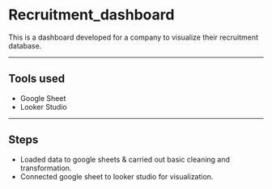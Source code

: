 # Recruitment_dashboard
This is a dashboard developed for a company to visualize their recruitment database. 

---
## Tools used 
- Google Sheet
- Looker Studio
---
## Steps 
- Loaded data to google sheets & carried out basic cleaning and transformation.
- Connected google sheet to looker studio for visualization.
